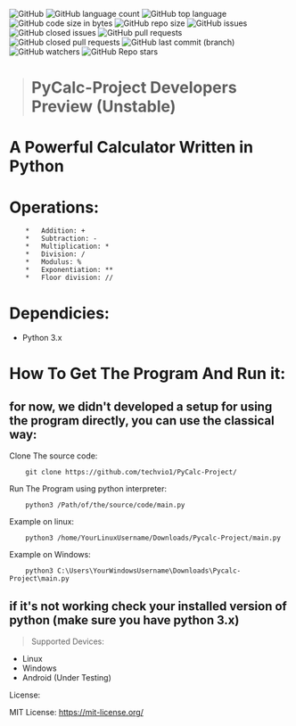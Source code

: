 ![GitHub](https://img.shields.io/github/license/techvio1/Pycalc-Project)
![GitHub language count](https://img.shields.io/github/languages/count/techvio1/Pycalc-Project)
![GitHub top language](https://img.shields.io/github/languages/top/techvio1/Pycalc-Project)
![GitHub code size in bytes](https://img.shields.io/github/languages/code-size/techvio1/Pycalc-Project)
![GitHub repo size](https://img.shields.io/github/repo-size/techvio1/Pycalc-Project)
![GitHub issues](https://img.shields.io/github/issues/techvio1/Pycalc-Project?color=red)
![GitHub closed issues](https://img.shields.io/github/issues-closed/techvio1/Pycalc-Project)
![GitHub pull requests](https://img.shields.io/github/issues-pr/techvio1/Pycalc-Project?color=red)
![GitHub closed pull requests](https://img.shields.io/github/issues-pr-closed/techvio1/Pycalc-Project)
![GitHub last commit (branch)](https://img.shields.io/github/last-commit/techvio1/Pycalc-Project/CLI-Dev)
![GitHub watchers](https://img.shields.io/github/watchers/techvio1/Pycalc-Project?style=social)
![GitHub Repo stars](https://img.shields.io/github/stars/techvio1/Pycalc-Project?style=social)

> # PyCalc-Project Developers Preview (Unstable)

# A Powerful Calculator Written in Python

# Operations:

        *   Addition: +
        *   Subtraction: -
        *   Multiplication: *
        *   Division: /   
        *   Modulus: %
        *   Exponentiation: **   
        *   Floor division: //   

# Dependicies: #
*   Python 3.x

# How To Get The Program And Run it:

## for now, we didn't developed a setup for using the program directly, you can use the classical way:

Clone The source code:

        git clone https://github.com/techvio1/PyCalc-Project/
        
Run The Program using python interpreter:

        python3 /Path/of/the/source/code/main.py

Example on linux:

        python3 /home/YourLinuxUsername/Downloads/Pycalc-Project/main.py
        
Example on Windows:

        python3 C:\Users\YourWindowsUsername\Downloads\Pycalc-Project\main.py

## if it's not working check your installed version of python (make sure you have python 3.x)

> Supported Devices:

*   Linux
*   Windows
*   Android (Under Testing)

License:

MIT License: https://mit-license.org/
